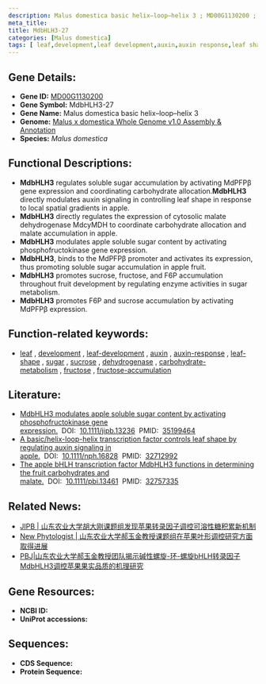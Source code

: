 ```yaml
---
description: Malus domestica basic helix–loop–helix 3 ; MD00G1130200 ; Malus domestica
meta_title:
title: MdbHLH3-27
categories: [Malus domestica]
tags: [ leaf,development,leaf development,auxin,auxin response,leaf shape,sugar,sucrose,dehydrogenase,carbohydrate metabolism,fructose,fructose accumulation ]
---
```


## Gene Details:
- **Gene ID:**	[MD00G1130200]()
- **Gene Symbol:** MdbHLH3-27
- **Gene Name:** Malus domestica basic helix–loop–helix 3
- **Genome:** [Malus x domestica Whole Genome v1.0 Assembly & Annotation](https://www.rosaceae.org/species/malus/malus_x_domestica/genome_v1.0)
- **Species:** *Malus domestica*

## Functional Descriptions:
   - **MdbHLH3** regulates soluble sugar accumulation by activating MdPFPβ gene expression and coordinating carbohydrate allocation.**MdbHLH3** directly modulates auxin signaling in controlling leaf shape in response to local spatial gradients in apple.
   - **MdbHLH3** directly regulates the expression of cytosolic malate dehydrogenase MdcyMDH to coordinate carbohydrate allocation and malate accumulation in apple.
   - **MdbHLH3** modulates apple soluble sugar content by activating phosphofructokinase gene expression.
   - **MdbHLH3**, binds to the MdPFPβ promoter and activates its expression, thus promoting soluble sugar accumulation in apple fruit.
   - **MdbHLH3** promotes sucrose, fructose, and F6P accumulation throughout fruit development by regulating enzyme activities in sugar metabolism.
   - **MdbHLH3** promotes F6P and sucrose accumulation by activating MdPFPβ expression.

## Function-related keywords:
   - [leaf](/tags/leaf/)&nbsp;,&nbsp;[development](/tags/development/)&nbsp;,&nbsp;[leaf-development](/tags/leaf-development/)&nbsp;,&nbsp;[auxin](/tags/auxin/)&nbsp;,&nbsp;[auxin-response](/tags/auxin-response/)&nbsp;,&nbsp;[leaf-shape](/tags/leaf-shape/)&nbsp;,&nbsp;[sugar](/tags/sugar/)&nbsp;,&nbsp;[sucrose](/tags/sucrose/)&nbsp;,&nbsp;[dehydrogenase](/tags/dehydrogenase/)&nbsp;,&nbsp;[carbohydrate-metabolism](/tags/carbohydrate-metabolism/)&nbsp;,&nbsp;[fructose](/tags/fructose/)&nbsp;,&nbsp;[fructose-accumulation](/tags/fructose-accumulation/)

## Literature:
   - [MdbHLH3 modulates apple soluble sugar content by activating phosphofructokinase gene expression.]( https://onlinelibrary.wiley.com/doi/10.1111/jipb.13236)&nbsp;&nbsp;DOI:&nbsp;&nbsp;[10.1111/jipb.13236](https://onlinelibrary.wiley.com/doi/10.1111/jipb.13236)&nbsp;&nbsp;PMID:&nbsp;&nbsp;[35199464](https://pubmed.ncbi.nlm.nih.gov/35199464/)
   - [A basic/helix-loop-helix transcription factor controls leaf shape by regulating auxin signaling in apple.]( https://nph.onlinelibrary.wiley.com/doi/10.1111/nph.16828)&nbsp;&nbsp;DOI:&nbsp;&nbsp;[10.1111/nph.16828](https://nph.onlinelibrary.wiley.com/doi/10.1111/nph.16828)&nbsp;&nbsp;PMID:&nbsp;&nbsp;[32712992](https://pubmed.ncbi.nlm.nih.gov/32712992/)
   - [The apple bHLH transcription factor MdbHLH3 functions in determining the fruit carbohydrates and malate.]( https://onlinelibrary.wiley.com/doi/10.1111/pbi.13461)&nbsp;&nbsp;DOI:&nbsp;&nbsp;[10.1111/pbi.13461](https://onlinelibrary.wiley.com/doi/10.1111/pbi.13461)&nbsp;&nbsp;PMID:&nbsp;&nbsp;[32757335](https://pubmed.ncbi.nlm.nih.gov/32757335/)

## Related News:
   - [JIPB | 山东农业大学胡大刚课题组发现苹果转录因子调控可溶性糖积累新机制](https://mp.weixin.qq.com/s?__biz=Mzg3MDEwNDEyMg==&mid=2247526136&idx=4&sn=35efe815a21d28370ec4ff1177baec67&chksm=ce90cbadf9e742bb2e6ee7d4dd3f6e0697841d2a9ac83b5803e0f772c1392591ee2209974d0f&scene=27#wechat_redirect)
   - [New Phytologist | 山东农业大学郝玉金教授课题组在苹果叶形调控研究方面取得进展](https://mp.weixin.qq.com/s?__biz=Mzg3MDEwNDEyMg==&mid=2247493210&idx=7&sn=a30a7edd089f47e48aaaa3988d66f873&chksm=ce904b0ff9e7c2192d30ef358818da265d5d4fde2393e3627a0247ba9a1112dd00fdbd5fd97c&scene=27#wechat_redirect)
   - [PBJ|山东农业大学郝玉金教授团队揭示碱性螺旋-环-螺旋bHLH转录因子MdbHLH3调控苹果果实品质的机理研究](https://mp.weixin.qq.com/s?__biz=Mzg3MDEwNDEyMg==&mid=2247493825&idx=1&sn=5e2ae03bae0b1b5cd2aa7173448d805d&chksm=ce904594f9e7cc82ba8bed4037bdef4e2f4dcff8a3dd72741a475ffd5a1bda2e0a7209429b47&scene=27#wechat_redirect)

## Gene Resources:
- **NCBI ID:**  [](https://www.ncbi.nlm.nih.gov/gene/?term=)
- **UniProt accessions:** [](https://www.uniprot.org/uniprotkb//entry)



## Sequences:
- **CDS Sequence:**
- **Protein Sequence:**
